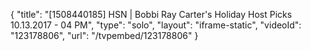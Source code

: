 {
    "title": "[1508440185] HSN | Bobbi Ray Carter's Holiday Host Picks 10.13.2017 - 04 PM",
    "type": "solo",
    "layout": "iframe-static",
    "videoId": "123178806",
    "url": "\/tvpembed\/123178806"
}